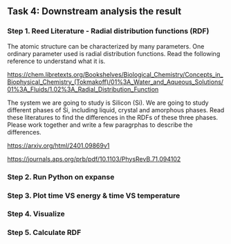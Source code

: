 ## Task 4: Downstream analysis the result
### Step 1. Reed Literature - Radial distribution functions (RDF)
The atomic structure can be characterized by many parameters. One ordinary parameter used is radial distribution functions. Read the following reference to understand what it is.

https://chem.libretexts.org/Bookshelves/Biological_Chemistry/Concepts_in_Biophysical_Chemistry_(Tokmakoff)/01%3A_Water_and_Aqueous_Solutions/01%3A_Fluids/1.02%3A_Radial_Distribution_Function

The system we are going to study is Silicon (Si). We are going to study different phases of Si, including liquid, crystal and amorphous phases. Read these literatures to find the differences in the RDFs of these three phases. Please work together and write a few paragrphas to describe the differences.

https://arxiv.org/html/2401.09869v1

https://journals.aps.org/prb/pdf/10.1103/PhysRevB.71.094102

### Step 2. Run Python on expanse
### Step 3. Plot time VS energy & time VS temperature
### Step 4. Visualize 
### Step 5. Calculate RDF




